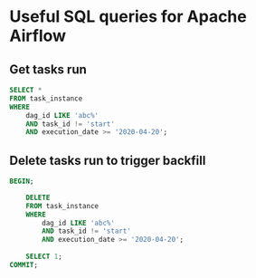 # Useful SQL queries for Apache Airflow

## Get tasks run

```sql
SELECT * 
FROM task_instance
WHERE 
    dag_id LIKE 'abc%' 
    AND task_id != 'start'
    AND execution_date >= '2020-04-20';
```

## Delete tasks run to trigger backfill

```sql
BEGIN;

    DELETE 
    FROM task_instance
    WHERE 
        dag_id LIKE 'abc%' 
        AND task_id != 'start'
        AND execution_date >= '2020-04-20';
    
    SELECT 1;
COMMIT;
```
